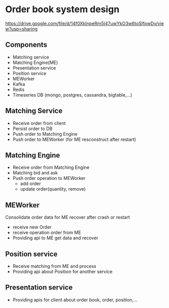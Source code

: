 # Order book system design
https://drive.google.com/file/d/14f0XkInpeRm5I47uwYkO3w6toSlfpwDy/view?usp=sharing

## Components
- Matching service
- Matching Engine(ME)
- Presentation service
- Position service
- MEWorker
- Kafka
- Redis
- Timeseries DB (mongo, postgres, cassandra, bigtable,...)

## Matching Service
- Receive order from client
- Persist order to DB
- Push order to Matching Engine
- Push order to MEWorker (for ME resconstruct after restart)

## Matching Engine
- Receive order from Matching Engine
- Matching bid and ask
- Push order operation to MEWorker
  - add order
  - update order(quantity, remove)

## MEWorker
Consolidate order data for ME recover after crash or restart 
- receive new Order
- receive operation order from ME
- Providing api to ME get data and recover

## Position service
- Receive matching from ME and process
- Providing api about Position for another service

## Presentation service
- Providing apis for client about order book, order, position,...
